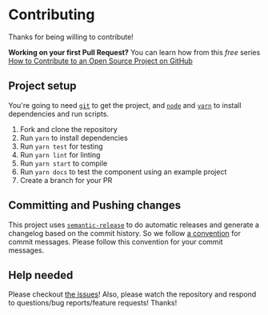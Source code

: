 # Contributing

Thanks for being willing to contribute!

**Working on your first Pull Request?** You can learn how from this _free_ series
[How to Contribute to an Open Source Project on GitHub][egghead]

## Project setup

You're going to need [`git`](https://git-scm.com/) to get the project, and [`node`](https://nodejs.org/en/) and [`yarn`](https://yarnpkg.com/) to install dependencies and run scripts.

1.  Fork and clone the repository
2.  Run `yarn` to install dependencies
3.  Run `yarn test` for testing
4.  Run `yarn lint` for linting
5.  Run `yarn start` to compile
6.  Run `yarn docs` to test the component using an example project
7.  Create a branch for your PR

## Committing and Pushing changes

This project uses [`semantic-release`][semantic-release] to do automatic releases and generate a changelog based on the commit history. So we follow [a convention][convention] for commit messages. Please follow this convention for your commit messages.

## Help needed

Please checkout [the issues](https://github.com/spirosikmd/react-elastic-input/issues)! Also, please watch the repository and respond to questions/bug reports/feature requests! Thanks!

[egghead]: https://egghead.io/series/how-to-contribute-to-an-open-source-project-on-github
[semantic-release]: https://npmjs.com/package/semantic-release
[convention]: https://github.com/conventional-changelog/conventional-changelog-angular/blob/ed32559941719a130bb0327f886d6a32a8cbc2ba/convention.md
